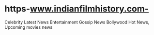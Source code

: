 # https-www.indianfilmhistory.com-
Celebrity Latest News Entertainment Gossip News Bollywood Hot News, Upcoming movies news
